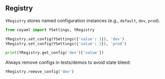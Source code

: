 ## Registry

`YRegistry` stores named configuration instances (e.g., `default`, `dev`, `prod`).

```python
from coyaml import YSettings, YRegistry

YRegistry.set_config(YSettings({'value': 1}), 'dev')
YRegistry.set_config(YSettings({'value': 2}), 'prod')

print(YRegistry.get_config('dev')['value'])
```

Always remove configs in tests/demos to avoid state bleed:

```python
YRegistry.remove_config('dev')
```



